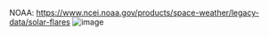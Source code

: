 NOAA: https://www.ncei.noaa.gov/products/space-weather/legacy-data/solar-flares
![image](https://github.com/user-attachments/assets/00db1010-b703-460d-a9ae-4432ab00ba71)

